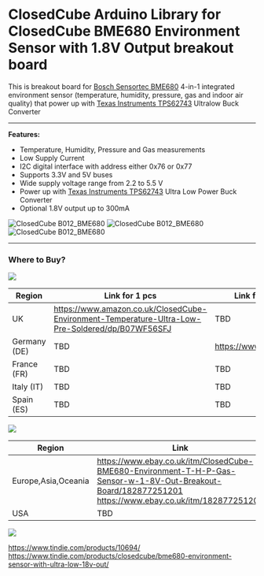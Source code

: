 ClosedCube Arduino Library for
ClosedCube BME680 Environment Sensor with 1.8V Output breakout board
================================================================================================================

This is breakout board for [Bosch Sensortec BME680](https://www.bosch-sensortec.com/bst/products/all_products/bme680)
 4-in-1 integrated environment sensor (temperature, humidity, pressure, gas and indoor air quality) that power up with [Texas Instruments TPS62743](http://www.ti.com/product/TPS62743) Ultralow Buck Converter

---

**Features:**
 - Temperature, Humidity, Pressure and Gas measurements
 - Low Supply Current
 - I2C digital interface with address either 0x76 or 0x77
 - Supports 3.3V and 5V buses
 - Wide supply voltage range from 2.2 to 5.5 V 
 - Power up with [Texas Instruments TPS62743](http://www.ti.com/product/TPS62743) Ultra Low Power Buck Converter
 - Optional 1.8V output up to 300mA
  
![ClosedCube B012_BME680](http://images.closedcube.uk/B013_BME680/B013_BME680_GitHub_Pic1.jpg)
![ClosedCube B012_BME680](http://images.closedcube.uk/B013_BME680/B013_BME680_GitHub_Pic2.jpg)
![ClosedCube B012_BME680](http://images.closedcube.uk/B013_BME680/B013_BME680_GitHub_Pic10.jpg)

----------
### Where to Buy?

[![](http://images.closedcube.uk/logo/github/amazon.png)](https://www.tindie.com/stores/closedcube/)

| Region  | Link for 1 pcs | Link for 2 pcs (0x76 and 0x77)|
| ------------- | ------------- | ------------- |
| UK | https://www.amazon.co.uk/ClosedCube-Environment-Temperature-Ultra-Low-Pre-Soldered/dp/B07WF56SFJ | TBD |
| Germany (DE) |  TBD | https://www.amazon.de/dp/B077MG2S3T |
| France (FR) |  TBD | TBD |
| Italy (IT) |  TBD | TBD |
| Spain (ES) |  TBD | TBD |


[![](http://images.closedcube.uk/logo/github/ebay.gif)](http://www.ebay.co.uk/itm/182877251201)

| Region  | Link |
| ------------- | ------------- |
| Europe,Asia,Oceania | https://www.ebay.co.uk/itm/ClosedCube-BME680-Environment-T-H-P-Gas-Sensor-w-1-8V-Out-Breakout-Board/182877251201 <br/>https://www.ebay.co.uk/itm/182877251201  |
| USA  | TBD |


[![](http://images.closedcube.uk/logo/github/tindie.png)](https://www.tindie.com/stores/closedcube/)

https://www.tindie.com/products/10694/
<br/>https://www.tindie.com/products/closedcube/bme680-environment-sensor-with-ultra-low-18v-out/
